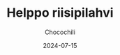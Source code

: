 ---
title: "Helppo riisipilahvi"
image: "https://vegaanibotti.lauravuo.me/2024/07/2024-07-15_small.png"
date: 2024-07-15
receipt_url: "https://chocochili.net/2020/05/helppo-riisipilahvi/"
author: "Chocochili"
---